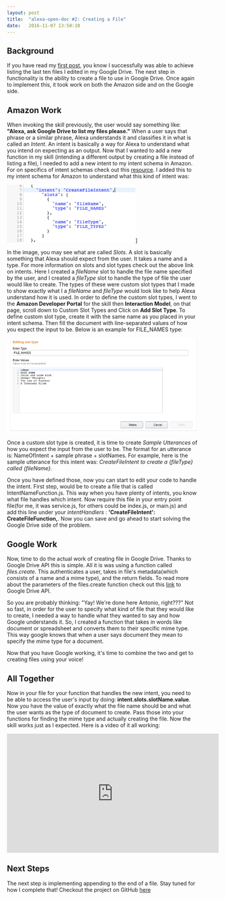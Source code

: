 ```yaml
---
layout: post
title:  "alexa-open-doc #2: Creating a File"
date:   2016-11-07 13:50:10 
---
```



## Background


If you have read my [first post][firstBlogPostLink], you know I successfully was able to achieve listing the last ten files I edited in my Google Drive.  The next step in functionality is the ability to create a file to use in Google Drive.  Once again to implement this, it took work on both the Amazon side and on the Google side.


## Amazon Work


When invoking the skill previously, the user would say something like: **"Alexa, ask Google Drive to list my files please."**  When a user says that phrase or a similar phrase, Alexa understands it and classifies it in what is called an *Intent*.  An intent is basically a way for Alexa to understand what you intend on expecting as an output.  Now that I wanted to add a new function in my skill (intending a different output by creating a file instead of listing a file), I needed to add a new intent to my intent schema in Amazon. For on specifics of intent schemas check out this [resource][intentSchemaLink]. I added this to my intent schema for Amazon to understand what this kind of intent was:




![CreateFileIntentImage](/assets/alexa-open-doc/2/create_file_intent.png)]


In the image, you may see what are called *Slots*.  A slot is basically something that Alexa should expect from the user.  It takes a name and a type.  For more information on slots and slot types check out the above link on intents.  Here I created a *fileName* slot to handle the file name specified by the user, and I created a *fileType* slot to handle the type of file the user would like to create.  The types of these were custom slot types that I made to show exactly what I a *fileName* and *fileType* would look like to help Alexa understand how it is used.  In order to define the custom slot types, I went to the **Amazon Developer Portal** for the skill then **Interaction Model**, on that page, scroll down to Custom Slot Types and Click on **Add Slot Type**. To define custom slot type, create it with the same name as you placed in your intent schema.  Then fill the document with line-separated values of how you expect the input to be.  Below is an example for FILE_NAMES type:


![FILE_TYPESImage](/assets/alexa-open-doc/2/fileName_Slot.png)


Once a custom slot type is created, it is time to create *Sample Utterances* of how you expect the input from the user to be.  The format for an utterance is: NameOfIntent + sample phrase + slotNames.  For example, here is the sample utterance for this intent was: *CreateFileIntent to create a {fileType} called {fileName}*.  


Once you have defined those, now you can start to edit your code to handle the intent.  First step, would be to create a file that is called IntentNameFunction.js. This way when you have plenty of intents, you know what file handles which intent. Now require this file in your entry point file(for me, it was service.js, for others could be index.js, or main.js) and add this line under your *intentHandlers* : **'CreateFileIntent': CreateFileFunction,**.  Now you can save and go ahead to start solving the Google Drive side of the problem. 


## Google Work


Now, time to do the actual work of creating file in Google Drive. Thanks to Google Drive API this is simple.  All it is was using a function called *files.create*.  This authenticates a user, takes in file's metadata(which consists of a name and a mime type), and the return fields.  To read more about the parameters of the files.create function check out this [link][fileCreateFunction] to Google Drive API.


So you are probably thinking: "Yay! We're done here Antonio, right???" Not so fast, in order for the user to specify what kind of file that they would like to create, I needed a way to handle what they wanted to say and how Google understands it.   So, I created a function that takes in words like document or spreadsheet and converts them to their specific mime type.  This way google knows that when a user says document they mean to specify the mime type for a document.  


Now that you have Google working, it's time to combine the two and get to creating files using your voice!


## All Together


Now in your file for your function that handles the new intent, you need to be able to access the user's input by doing: **intent.slots.slotName.value**.  Now you have the value of exactly what the file name should be and what the user wants as the type of document to create.  Pass those into your functions for finding the mime type and actually creating the file.  Now the skill works just as I expected.  Here is a video of it all working:


<iframe width="560" height="315" src="https://www.youtube.com/embed/PEA7v2P6FRU" frameborder="0" align="middle" allowfullscreen></iframe>


## Next Steps


The next step is implementing appending to the end of a file.  Stay tuned for how I complete that! Checkout the project on GitHub [here][linkToProject]


[firstBlogPostLink]: http://www.acucciniello.com/2016/10/18/alexa-open-doc-1-Introduction-and-Background.html
[intentSchemaLink]: https://developer.amazon.com/public/solutions/alexa/alexa-skills-kit/docs/alexa-skills-kit-interaction-model-reference
[fileCreateFunction]: https://developers.google.com/drive/v3/reference/files/create
[linkToProject]: https://github.com/acucciniello/alexa-open-doc


